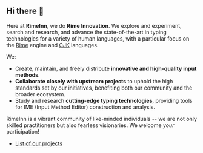 ## Hi there 👋

<!--

**Here are some ideas to get you started:**

🙋‍♀️ A short introduction - what is your organization all about?
🌈 Contribution guidelines - how can the community get involved?
👩‍💻 Useful resources - where can the community find your docs? Is there anything else the community should know?
🍿 Fun facts - what does your team eat for breakfast?
🧙 Remember, you can do mighty things with the power of [Markdown](https://docs.github.com/github/writing-on-github/getting-started-with-writing-and-formatting-on-github/basic-writing-and-formatting-syntax)
-->

Here at **RimeInn**, we do **Rime Innovation**. We explore and experiment, search and research, and advance the state-of-the-art in typing technologies for a variety of human languages, with a particular focus on the [Rime](https://github.com/rime) engine and [CJK](https://en.wikipedia.org/wiki/CJK_characters) languages.

We:
- Create, maintain, and freely distribute **innovative and high-quality input methods**.
- **Collaborate closely with upstream projects** to uphold the high standards set by our initiatives, benefiting both our community and the broader ecosystem.
- Study and research **cutting-edge typing technologies**, providing tools for IME (Input Method Editor) construction and analysis.

RimeInn is a vibrant community of like-minded individuals -- we are not only skilled practitioners but also fearless visionaries. We welcome _your_ participation!

- [List of our projects](https://github.com/orgs/rimeinn/repositories)
